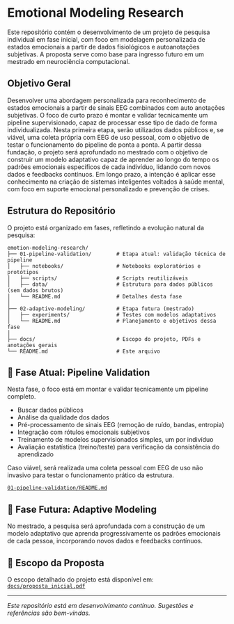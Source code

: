 # Emotional Modeling Research

Este repositório contém o desenvolvimento de um projeto de pesquisa individual em fase inicial, com foco em modelagem personalizada de estados emocionais a partir de dados fisiológicos e autoanotações subjetivas. A proposta serve como base para ingresso futuro em um mestrado em neurociência computacional.

##  Objetivo Geral

Desenvolver uma abordagem personalizada para reconhecimento de estados emocionais a partir de sinais EEG combinados com auto anotações subjetivas. O foco de curto prazo é montar e validar tecnicamente um pipeline supervisionado, capaz de processar esse tipo de dado de forma individualizada. Nesta primeira etapa, serão utilizados dados públicos e, se viável, uma coleta própria com EEG de uso pessoal, com o objetivo de testar o funcionamento do pipeline de ponta a ponta.
A partir dessa fundação, o projeto será aprofundado no mestrado com o objetivo de construir um modelo adaptativo capaz de aprender ao longo do tempo  os padrões emocionais específicos de cada indivíduo, lidando com novos dados e feedbacks contínuos. Em longo prazo, a intenção é aplicar esse conhecimento na criação de sistemas inteligentes voltados à saúde mental, com foco em suporte emocional personalizado e prevenção de crises.

## Estrutura do Repositório

O projeto está organizado em fases, refletindo a evolução natural da pesquisa:

```
emotion-modeling-research/
├── 01-pipeline-validation/        # Etapa atual: validação técnica de pipeline
│   ├── notebooks/                 # Notebooks exploratórios e protótipos
│   ├── scripts/                   # Scripts reutilizáveis
│   ├── data/                      # Estrutura para dados públicos (sem dados brutos)
│   └── README.md                  # Detalhes desta fase
│
├── 02-adaptive-modeling/          # Etapa futura (mestrado)
│   ├── experiments/               # Testes com modelos adaptativos
│   └── README.md                  # Planejamento e objetivos dessa fase
│
├── docs/                          # Escopo do projeto, PDFs e anotações gerais
└── README.md                      # Este arquivo
```

## 📍 Fase Atual: Pipeline Validation


Nesta fase, o foco está em montar e validar tecnicamente um pipeline completo.
- Buscar dados públicos
- Análise da qualidade dos dados
- Pré-processamento de sinais EEG (remoção de ruído, bandas, entropia)
- Integração com rótulos emocionais subjetivos
- Treinamento de modelos supervisionados simples, um por indivíduo
- Avaliação estatística (treino/teste) para verificação da consistência do aprendizado

Caso viável, será realizada uma coleta pessoal com EEG de uso não invasivo para testar o funcionamento prático da estrutura.

[`01-pipeline-validation/README.md`](01-pipeline-validation/README.md)

## 🧭 Fase Futura: Adaptive Modeling

No mestrado, a pesquisa será aprofundada com a construção de um modelo adaptativo que aprenda progressivamente os padrões emocionais de cada pessoa, incorporando novos dados e feedbacks contínuos.

## 📄 Escopo da Proposta

O escopo detalhado do projeto está disponível em:  
[`docs/proposta_inicial.pdf`](docs/proposta_inicial.pdf)

---

*Este repositório está em desenvolvimento contínuo. Sugestões e referências são bem-vindas.*